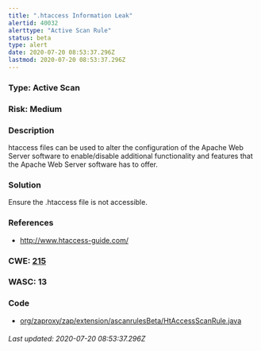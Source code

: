 ```yaml
---
title: ".htaccess Information Leak"
alertid: 40032
alerttype: "Active Scan Rule"
status: beta
type: alert
date: 2020-07-20 08:53:37.296Z
lastmod: 2020-07-20 08:53:37.296Z
---
```

### Type: Active Scan

### Risk: Medium

### Description

htaccess files can be used to alter the configuration of the Apache Web Server software to enable/disable additional functionality and features that the Apache Web Server software has to offer. 

### Solution

Ensure the .htaccess file is not accessible.

### References

* http://www.htaccess-guide.com/

### CWE: [215](https://cwe.mitre.org/data/definitions/215.html)

### WASC:  13

### Code

 * [org/zaproxy/zap/extension/ascanrulesBeta/HtAccessScanRule.java](https://github.com/zaproxy/zap-extensions/blob/master/addOns/ascanrulesBeta/src/main/java/org/zaproxy/zap/extension/ascanrulesBeta/HtAccessScanRule.java)

###### Last updated: 2020-07-20 08:53:37.296Z
